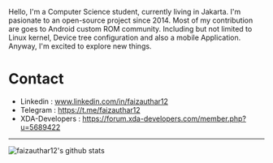 
Hello, I'm a Computer Science student, currently living in Jakarta. I'm pasionate to an open-source project since 2014. Most of my contribution are goes to Android custom ROM community. Including but not limited to Linux kernel, Device tree configuration and also a mobile Application. Anyway, I'm excited to explore new things.

# Contact
* Linkedin : www.linkedin.com/in/faizauthar12
* Telegram : https://t.me/faizauthar12
* XDA-Developers : https://forum.xda-developers.com/member.php?u=5689422

---
![faizauthar12's github stats](https://github-readme-stats.vercel.app/api?username=faizauthar12&show_icons=true&theme=tokyonight)
<!--
**faizauthar12/faizauthar12** is a ✨ _special_ ✨ repository because its `README.md` (this file) appears on your GitHub profile.

Here are some ideas to get you started:

- 🔭 I’m currently working on ...
- 🌱 I’m currently learning ...
- 👯 I’m looking to collaborate on ...
- 🤔 I’m looking for help with ...
- 💬 Ask me about ...
- 📫 How to reach me: ...
- 😄 Pronouns: ...
- ⚡ Fun fact: ...
-->
